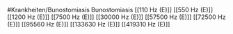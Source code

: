 #Krankheiten/Bunostomiasis
Bunostomiasis
[[110 Hz (E)]]
[[550 Hz (E)]]
[[1200 Hz (E)]]
[[7500 Hz (E)]]
[[30000 Hz (E)]]
[[57500 Hz (E)]]
[[72500 Hz (E)]]
[[95560 Hz (E)]]
[[133630 Hz (E)]]
[[419310 Hz (E)]]